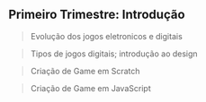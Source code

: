 ## Primeiro Trimestre: Introdução

> Evolução dos jogos eletronicos e digitais

> Tipos de jogos digitais; introdução ao design

> Criação de Game em Scratch

> Criação de Game em JavaScript
